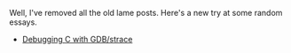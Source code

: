Well, I've removed all the old lame posts. Here's a new try at some random essays.

- [Debugging C with GDB/strace](c-gdb.html)
